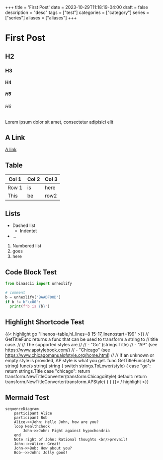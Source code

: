 +++
title = 'First Post'
date = 2023-10-29T11:18:19-04:00
draft = false
description = "desc"
tags = ["test"]
categories = ["category"]
series = ["series"]
aliases = ["aliases"]
+++

# First Post

## H2

### H3

#### H4

##### H5

###### H6

Lorem ipsum dolor sit amet, consectetur adipisici elit

## A Link

[A link](https://en.wikipedia.org/wiki/Lorem_ipsum)

## Table

Col 1 | Col 2 | Col 3
--- | --- | ---
Row 1 | is | here
This | be | row2

## Lists

- Dashed list
  - Indentet
- ...

1. Numbered list
2. goes
3. here

## Code Block Test

```python
from binascii import unhexlify

# comment
b = unhexlify("BAADF00D")
if b != b"\x00":
  print(f"b is {b}")
```

## Highlight Shortcode Test

{{< highlight go "linenos=table,hl_lines=8 15-17,linenostart=199" >}}
// GetTitleFunc returns a func that can be used to transform a string to
// title case.
//
// The supported styles are
//
// - "Go" (strings.Title)
// - "AP" (see https://www.apstylebook.com/)
// - "Chicago" (see https://www.chicagomanualofstyle.org/home.html)
//
// If an unknown or empty style is provided, AP style is what you get.
func GetTitleFunc(style string) func(s string) string {
  switch strings.ToLower(style) {
  case "go":
    return strings.Title
  case "chicago":
    return transform.NewTitleConverter(transform.ChicagoStyle)
  default:
    return transform.NewTitleConverter(transform.APStyle)
  }
}
{{< / highlight >}}

## Mermaid Test

```mermaid
sequenceDiagram
    participant Alice
    participant Bob
    Alice->>John: Hello John, how are you?
    loop Healthcheck
        John->>John: Fight against hypochondria
    end
    Note right of John: Rational thoughts <br/>prevail!
    John-->>Alice: Great!
    John->>Bob: How about you?
    Bob-->>John: Jolly good!
```


